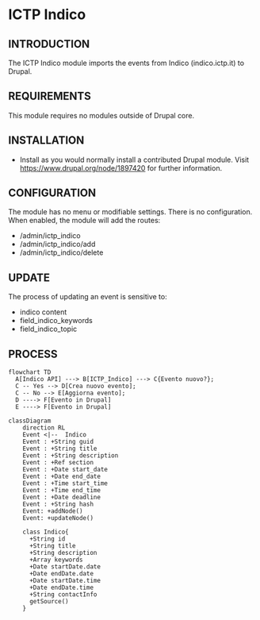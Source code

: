 # ICTP Indico

INTRODUCTION
------------

The ICTP Indico module imports the events from Indico (indico.ictp.it) to Drupal.

REQUIREMENTS
------------

This module requires no modules outside of Drupal core.

INSTALLATION
------------

 * Install as you would normally install a contributed Drupal module. Visit
   https://www.drupal.org/node/1897420 for further information.

CONFIGURATION
-------------

The module has no menu or modifiable settings. There is no configuration. When enabled, the module will add the routes:
- /admin/ictp_indico
- /admin/ictp_indico/add
- /admin/ictp_indico/delete


UPDATE
--------
The process of updating an event is sensitive to:
- indico content
- field_indico_keywords
- field_indico_topic


PROCESS
--------
```mermaid
flowchart TD
  A[Indico API] ---> B[ICTP_Indico] ---> C{Evento nuovo?};
  C -- Yes --> D[Crea nuovo evento];
  C -- No --> E[Aggiorna evento];
  D ----> F[Evento in Drupal]
  E ----> F[Evento in Drupal]
```

```mermaid
classDiagram
    direction RL
    Event <|--  Indico
    Event : +String guid
    Event : +String title
    Event : +String description
    Event : +Ref section
    Event : +Date start_date
    Event : +Date end_date
    Event : +Time start_time
    Event : +Time end_time
    Event : +Date deadline
    Event : +String hash
    Event: +addNode()
    Event: +updateNode()

    class Indico{
      +String id
      +String title
      +String description
      +Array keywords
      +Date startDate.date
      +Date endDate.date
      +Date startDate.time
      +Date endDate.time
      +String contactInfo
      getSource()
    }
```
